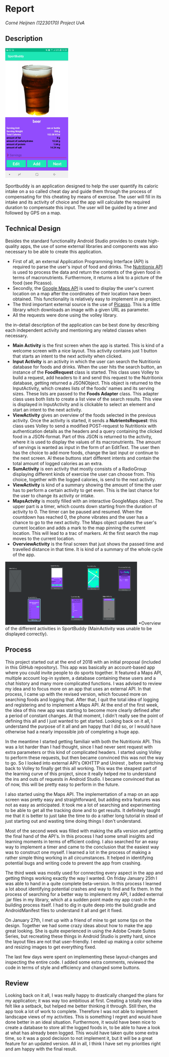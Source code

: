 # Report
*Corné Heijnen (12230170)*
*Project UvA*

## Description
<img src="https://github.com/corne12345/Sportbuddy/blob/master/doc/final/Screenshot_20190130-143841_SportBuddy.jpg" alt="drawing" width="200"/>

Sportbuddy is an application designed to help the user quantify its caloric intake on a so called cheat day and guide them through the process of compensating for this cheating by means of exercise. The user will fill in its intake and its activity of choice and the app will calculate the required duration to compensate this input. The user will be guided by a timer and followed by GPS on a map.

## Technical Design
Besides the standard functionality Android Studio provides to create high-quality apps, the use of some external libraries and components was also necessary to be able to create this application.

* First of all, an external Application Programming Interface (API) is required to parse the user's input of food and drinks. The [Nutritionix API](https://www.nutritionix.com/business/api) is used to process the data and return the contents of the given food in terms of macronutrients. Furthermore, it returns a link to a picture of the food (see Picasso).
* Secondly, the [Google Maps API](https://cloud.google.com/maps-platform/maps/?hl=nl) is used to display the user's current location on a map after the coordinates of their location have been obtained. This functionality is relatively easy to implement in an project.
* The third important external source is the use of [Picasso](http://square.github.io/picasso/). This is a little library which downloads an image with a given URL as parameter.
* All the requests were done using the volley library.

the in-detail description of the application can be best done by describing each independent activity and mentioning any related classes when necessary. 
* **Main Activity** is the first screen when the app is started. This is kind of a welcome screen with a nice layout. This activity contains just 1 button that starts an intent to the next activity when clicked.
* **Input Activity** is an activity in which the user can search the Nutritionix database for foods and drinks. When the user hits the search button, an instance of the **FoodRequest** class is started. This class uses Volley to build a request, add headers to it and send this request to the Nutritionix database, getting returned a JSONObject. 
This object is returned to the InputActivity, which creates lists of the foods' names and its serving sizes. These lists are passed to the **Foods Adapter** class. This adapter class uses both lists to create a list view of the search results. This view is displayed in InputActivity and is clickable to select an element and start an intent to the next activity.
* **ViewActivity** gives an overview of the foods selected in the previous activity. Once the activity is started, it sends a **NutrientsRequest**: this class uses Volley to send a modified POST-request to Nutritionix with authentication details as the headers and a query containing the clicked food in a JSON-format. Part of this JSON is returned to the activity, where it is used to display the values of its macronutrients. The amount of servings is wanted as input in the form of an EditText.
The user then has the choice to add more foods, change the last input or continue to the next screen. Al these buttons start different intents and contain the total amount of logged calories as an extra.
* **SumActivity** is een activity that mostly consists of a RadioGroup displaying different kinds of exercise the user can choose from. This choice, together with the logged calories, is send to the next activity.
* **ViewActivity** is kind of a summary showing the amount of time the user has to perform a certain activity to get even. This is the last chance for the user to change its activity or intake. 
* **MapsActvity** is mostly filled with an interactive GoogleMaps object. The upper part is a timer, which counts down starting from the duration of activity to 0. The timer can be paused and resumed. When the countdown has reached 0, the phone vibrates and the user has a chance to go to the next activity. The Maps object updates the user's current location and adds a mark to the map pinning the current location. This will lead to a trac of markers. At the first search the map moves to the current location.
* **OverviewActivity** is the final screen that just shows the passed time and travelled distance in that time. It is kind of a summary of the whole cycle of the app.

<img src="https://github.com/corne12345/Sportbuddy/blob/master/doc/Final%20layout.PNG" alt="drawing" height="200"/>
*Overview of the different activities in SportBuddy (MainActivity was unable to be displayed correctly).


## Process
This project started out at the end of 2018 with an initial proposal (included in this GitHub repository). This app was basically an account-based app where you could invite people to do sports together. It featured a Maps API, multiple account log-in system, a database containing these users and a chat history and many more complicated functions. 
I was advised to review my idea and to focus more on an app that uses an external API. In that process, I came up with the revised version, which focused more on searching foods and logging that. 
After that, I quit the total idea of logging and registering and to implement a Maps API.
At the end of the first week, the idea of this new app was starting to become more clearly defined after a period of constant changes. At that moment, I didn't really see the point of defining this all and I just wanted to get started. Looking back on it all, I understand the purpose of it all and am happy that I did so, or I would have otherwise had a nearly impossible job of completing a huge app.

In the meantime I started getting familiair with both the Nutritionix API. This was a lot harder than I had thought, since I had never sent request with extra parameters or this kind of complicated headers. I started using Volley to perform these requests, but then became convinced this was not the way to go. So I looked into external API's OKHTTP and Unirest , before switching back to Volley to finally get this all working. 
This was the steapest part of the learning curve of this project, since it really helped me to understand the ins and outs of requests in Android Studio. I became convinced that as of now, this will be pretty easy to perform in the future.

I also started using the Maps API. The implementation of a map on an app screen was pretty easy and straightforward, but adding extra features was not as easy as anticipated. It took me a lot of searching and experimenting to be able to get all the tracking done and to get results. It definitely taught me that it is better to just take the time to do a rather long tutorial in stead of just starting out and wasting time doing things I don't understand.

Most of the second week was filled with making the alfa version and getting the final hand of the API's. In this process I had some small insights and learning moments in terms of efficient coding. I also searched for an easy way to implement a timer and came to the conclusion that the easiest way was to construct one myself. I learned a lot in the process of making a rather simple thing working in all circumstances. It helped in identifying potential bugs and writing code to prevent the app from crashing.

The third week was mostly used for connecting every aspect in the app and getting things working exactly the way I wanted. On friday January 25th I was able to hand in a quite complete beta-version. In this process I learned a lot about identifying potential crashes and way to find and fix them. In the process of searching for a better way to implement my API, I added external .jar files in my library, which at a sudden point made my app crash in the building process itself. I had to dig in quite deep into the build.gradle and AndroidManifest files to understand it all and get it fixed. 

On January 27th, I met up with a friend of mine to get some tips on the design. Together we had some crazy ideas about how to make the app great looking. She is quite experienced in using the Adobe Create Suites Series, but recreating these things in Android Studio is pretty hard, since the layout files are not that user-friendly. I ended up making a color scheme and resizing images to get everything fixed. 

The last few days were spent on implementing these layout-changes and inspecting the entire code. I added some extra comments, reviewed the code in terms of style and efficiency and changed some buttons.

## Review
Looking back on it all, I was really happy to drastically changed the plans for my application; it was way too ambitious at first. Creating a totally new idea felt like a setback, but helped me better thinking it through. 
Still then, the app took a lot of work to complete. Therefore I was not able to implement landscape views of my activities. This is something I regret and would have done better in an ideal situation. Furthermore, it would have been nice to create a database to store all the logged foods in, to be able to have a look at what has already been logged. This would have taken quite some extra time, so it was a good decision to not implement it, but it will be a great feature for an updated version.
All in all, I think I have set my priorities right and am happy with the final result.
